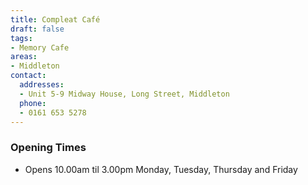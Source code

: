 ```yaml
---
title: Compleat Café
draft: false
tags:
- Memory Cafe
areas:
- Middleton
contact:
  addresses:
  - Unit 5-9 Midway House, Long Street, Middleton
  phone:
  - 0161 653 5278
---
```


### Opening Times
* Opens 10.00am til 3.00pm Monday, Tuesday, Thursday and Friday

